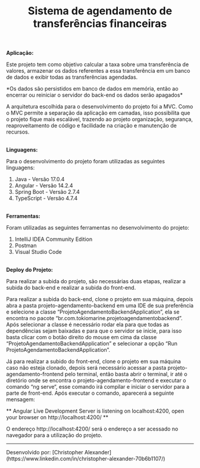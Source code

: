 <h1 align="center">Sistema de agendamento de transferências financeiras</h1>
  <br/><br/>
  <strong>Aplicação:</strong>
  <p>
  Este projeto tem como objetivo calcular a taxa sobre uma transferência de valores, armazenar os dados referentes a essa transferência em um banco de dados e exibir todas as transferências agendadas. 
  </p>
  <p>
    *Os dados são persistidos em banco de dados em memória, então ao encerrar ou reiniciar o servidor do back-end os dados serão apagados*
  </p>
  <p>
  A arquitetura escolhida para o desenvolvimento do projeto foi a MVC. Como o MVC permite a separação da aplicação em camadas, isso possibilita que o projeto fique mais escalável, trazendo ao projeto organização, segurança, reaproveitamento de código e facilidade na criação e manutenção de recursos. 
  </p>
  <br/>
  <strong>Linguagens:</strong>
  <p>
  Para o desenvolvimento do projeto foram utilizadas as seguintes linguagens: 
  </p>
  <ol>
    <li>Java - Versão 17.0.4 </li>
    <li>Angular - Versão 14.2.4 </li>
    <li>Spring Boot - Versão 2.7.4</li>
    <li>TypeScript - Versão 4.7.4 </li>
  </ol>
  
  <br/>
  <strong>Ferramentas: </strong>
  <p>
    Foram utilizadas as seguintes ferramentas no desenvolvimento do projeto:  
  </p>
  <ol>
    <li>IntelliJ IDEA Community Edition</li>
    <li>Postman</li>
    <li>Visual Studio Code</li>
  </ol>
  
  <br/>
  <strong>Deploy do Projeto:</strong>
  <p>
    Para realizar a subida do projeto, são necessárias duas etapas, realizar a subida do back-end e realizar a subida do front-end. 
  </p>
  <p>
    Para realizar a subida do back-end, clone o projeto em sua máquina, depois abra a pasta projeto-agendamento-backend em uma IDE de sua 
    preferência e selecione a classe “ProjetoAgendamentoBackendApplication”, ela se encontra no pacote “br.com.tokiomarine.projetoagendamentobackend”. 
    Após selecionar a classe é necessário rodar ela para que todas as dependências sejam baixadas e para que o servidor se inicie, para isso basta clicar 
    com o botão direito do mouse em cima da classe “ProjetoAgendamentoBackendApplication” e selecionar a opção “Run ProjetoAgendamentoBackendApplication”. 
  </p>
  <p>
    Já para realizar a subido do front-end, clone o projeto em sua máquina caso não esteja clonado, depois será necessário acessar a pasta
    projeto-agendamento-frontend pelo terminal, então basta abrir o terminal, ir até o diretório onde se encontra o projeto-agendamento-frontend e 
    executar o comando “ng serve“, esse comando irá compilar e iniciar o servidor para a parte de front-end. Após executar o comando, aparecerá a seguinte mensagem: 
  </p>
  <p>
    ** Angular Live Development Server is listening on localhost:4200, open your browser on http://localhost:4200/ ** 
  </p>
  <p>
    O endereço http://localhost:4200/ será o endereço a ser acessado no navegador para a utilização do projeto. 
  </p>
  
  
  ---------------
  <p>Desenvolvido por: [Christopher Alexander](https://www.linkedin.com/in/christopher-alexander-70b6b1107/) </p>

